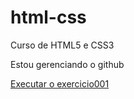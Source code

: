 # html-css
 Curso de HTML5 e CSS3 

 Estou gerenciando o github

<a href="https://thiagosantana89.github.io/html-css/exercicios/ex001/index.html">Executar o exercicio001</a>